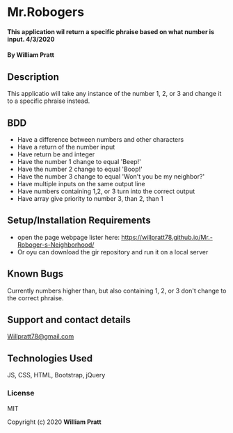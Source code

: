 # Mr.Robogers

#### This application wil return a specific phraise based on what number is input. 4/3/2020

#### By William Pratt

## Description

This applicatio will take any instance of the number 1, 2, or 3 and change it to a specific phraise instead.

## BDD

* Have a difference between numbers and other characters
* Have a return of the number input
* Have return be and integer
* Have the number 1 change to equal 'Beep!'
* Have the number 2 change to equal 'Boop!'
* Have the number 3 change to equal 'Won't you be my neighbor?'
* Have multiple inputs on the same output line
* Have numbers containing 1,2, or 3 turn into the correct output
* Have array give priority to number 3, than 2, than 1

## Setup/Installation Requirements

* open the page webpage lister here: https://willpratt78.github.io/Mr.-Roboger-s-Neighborhood/
* Or oyu can download the gir repository and run it on a local server

## Known Bugs

Currently numbers higher than, but also containing 1, 2, or 3 don't change to the correct phraise.

## Support and contact details

Willpratt78@gmail.com
## Technologies Used

JS, CSS, HTML, Bootstrap, jQuery

### License

MIT

Copyright (c) 2020 **William Pratt**